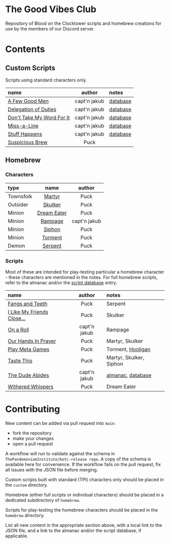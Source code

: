 # The Good Vibes Club

Repository of Blood on the Clocktower scripts and homebrew creations for use by the members of our Discord server.

# Contents

## Custom Scripts

Scripts using standard characters only.

| name | author | notes |
| :--- | :---: | :--- |
| [A Few Good Men](custom/A_Few_Good_Men.json) | capt'n jakub | [database](https://botcscripts.com/script/6761) |
| [Delegation of Duties](custom/Delegation_of_Duties.json) | capt'n jakub | [database](https://botcscripts.com/script/6763) |
| [Don't Take My Word For It](custom/Dont_Take_My_Word_For_It.json) | capt'n jakub | [database](https://botcscripts.com/script/6764) |
| [Miss-a-Line](custom/Miss-a-Line.json) | capt'n jakub | [database](https://botcscripts.com/script/6595) |
| [Stuff Happens](custom/Stuff_Happens.json) | capt'n jakub | [database](https://botcscripts.com/script/6765) |
| [Suspicious Brew](custom/Suspicious_Brew.json) | Puck | |


## Homebrew

### Characters

| type | name | author |
| :--- | :---: | :---: |
| Townsfolk | [Martyr](homebrew/characters/martyr.json) | Puck |
| Outsider | [Skulker](homebrew/characters/skulker.json) | Puck |
| Minion | [Dream Eater](homebrew/characters/dream_eater.json) | Puck |
| Minion | [Rampage](homebrew/characters/rampage.json) | capt'n jakub |
| Minion | [Siphon](homebrew/characters/siphon.json) | Puck |
| Minion | [Torment](homebrew/characters/skulker.json) | Puck |
| Demon | [Serpent](homebrew/characters/serpent.json) | Puck |

### Scripts

Most of these are intended for play-testing particular a homebrew character - these characters are mentioned in the notes. For full homebrew scripts, refer to the almanac and/or the [script database](https://botcscripts.com) entry.

| name | author | notes |
| :--- | :---: | :--- |
| [Fangs and Teeth](homebrew/Fangs_and_Teeth.json) | Puck | Serpent |
| [I Like My Friends Close...](homebrew/I_Like_My_Friends_Close.json) | Puck | Skulker |
| [On a Roll](homebrew/On_a_Roll.json) | capt'n jakub | Rampage |
| [Our Hands In Prayer](homebrew/Our_Hands_In_Prayer.json) | Puck | Martyr, Skulker |
| [Play Meta Games](homebrew/Play_Meta_Games.json) | Puck | Torment, [Hooligan](https://www.impeccabletiming.net/botc/Hooligan.html) |
| [Taste This](homebrew/Taste_This.json) | Puck | Martyr, Skulker, Siphon |
| [The Dude Abides](homebrew/the_dude_abides/the_dude_abides.json) | capt'n jakub | [almanac](https://www.bloodstar.xyz/p/captn_jakub/thedudeabides/almanac.html), [database](https://botcscripts.com/script/6594) |
| [Withered Whispers](homebrew/Withered_Whispers.json) | Puck | Dream Eater |


# Contributing

New content can be added via pull request into `main`:
* fork the repository
* make your changes
* open a pull request

A workflow will run to validate against the schema in `ThePandemoniumInstitute/botc-release repo`. A copy of the schema is available here for convenience. If the workflow fails on the pull request, fix all issues with the JSON file before merging.

Custom scripts built with standard (TPI) characters only should be placed in the `custom` directory. 

Homebrew (either full scripts or individual characters) should be placed in a dedicated subdirectory of `homebrew`. 

Scripts for play-testing the homebrew characters should be placed in the `homebrew` directory.

List all new content in the appropriate section above, with a local link to the JSON file, and a link to the almanac and/or the script database, if applicable.